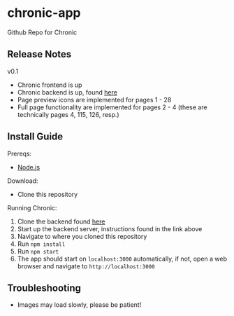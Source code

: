 # chronic-app
Github Repo for Chronic

## Release Notes
v0.1
* Chronic frontend is up
* Chronic backend is up, found [here](https://github.com/Hellblazer1804/chronic_backend_improvised) 
* Page preview icons are implemented for pages 1 - 28
* Full page functionality are implemented for pages 2 - 4 (these are technically pages 4, 115, 126, resp.)

## Install Guide
Prereqs:
* [Node.js](https://nodejs.org/en/download/)

Download:
* Clone this repository

Running Chronic:
1. Clone the backend found [here](https://github.com/Hellblazer1804/chronic_backend_improvised)
2. Start up the backend server, instructions found in the link above
3. Navigate to where you cloned this repository
4. Run `npm install`
5. Run `npm start`
6. The app should start on `localhost:3000` automatically, if not, open a web browser and navigate to `http://localhost:3000`

## Troubleshooting
* Images may load slowly, please be patient! 



